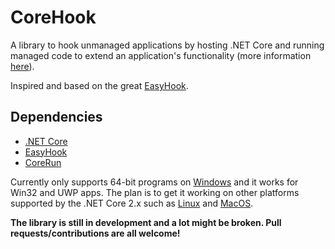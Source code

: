 # CoreHook

A library to hook unmanaged applications by hosting .NET Core and running managed code to extend an application's functionality (more information [here](https://github.com/dotnet/docs/blob/master/docs/core/tutorials/netcore-hosting.md)).  

Inspired and based on the great [EasyHook](https://github.com/EasyHook/EasyHook).

## Dependencies
* [.NET Core](https://docs.microsoft.com/en-us/dotnet/core/)
* [EasyHook](https://github.com/EasyHook/EasyHook)
* [CoreRun](https://github.com/unknownv2/CoreHook.Host)

Currently only supports 64-bit programs on [Windows](https://docs.microsoft.com/en-us/dotnet/core/windows-prerequisites?tabs=netcore2x) and it works for Win32 and UWP apps. The plan is to get it working on other platforms supported by the .NET Core 2.x such as [Linux](https://docs.microsoft.com/en-us/dotnet/core/linux-prerequisites?tabs=netcore2x) and [MacOS](https://docs.microsoft.com/en-us/dotnet/core/macos-prerequisites?tabs=netcore2x).



**The library is still in development and a lot might be broken. Pull requests/contributions are all welcome!**